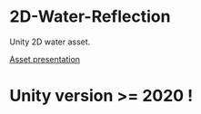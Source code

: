 # 2D-Water-Reflection
Unity 2D water asset.

[Asset presentation](https://youtu.be/Bc-nRBqHhmg)

# Unity version >= 2020 !
